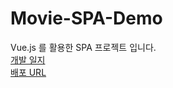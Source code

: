 # Movie-SPA-Demo
Vue.js 를 활용한 SPA 프로젝트 입니다.
<br>[개발 일지](https://ambitious-brie-8fc.notion.site/1302402acafd807d8833e3c418324f90?pvs=4)
<br>[배포 URL](https://tkddnr1022.github.io/Movie-SPA-Demo/)
